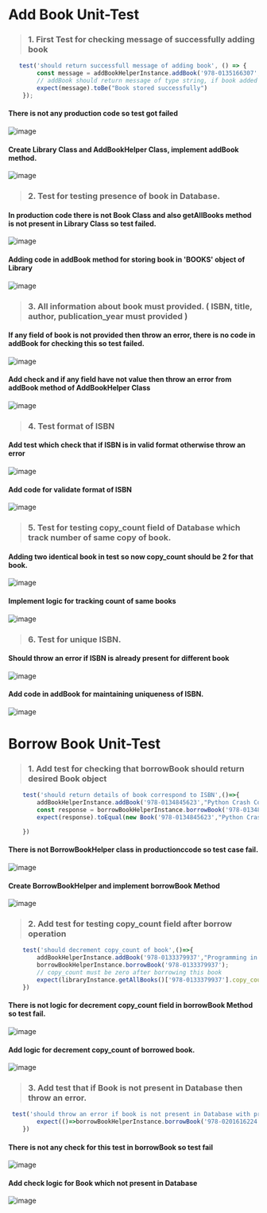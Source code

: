 # Add Book Unit-Test
   > ###  1. First Test for checking message of successfully adding book
```javascript
   test('should return successfull message of adding book', () => {
        const message = addBookHelperInstance.addBook('978-0135166307',"Effective Java","Joshua Bloch","2018")
        // addBook should return message of type string, if book added successfully
        expect(message).toBe("Book stored successfully")
    });
```
#### There is not any production code so test got failed

![image](https://github.com/user-attachments/assets/dde5b0f6-fa47-456c-a0a2-624528926154)

#### Create Library Class and AddBookHelper Class, implement addBook method.

![image](https://github.com/user-attachments/assets/a5954cf2-a372-430c-a10b-6f6093b8d5f2)

   > ###  2. Test for testing presence of book in Database.
#### In production code there is not Book Class and also getAllBooks method is not present in Library Class so test failed.

![image](https://github.com/user-attachments/assets/1408ef36-f44d-4313-8c54-39341e242f33)

#### Adding code in addBook method for storing book in 'BOOKS' object of Library

![image](https://github.com/user-attachments/assets/10d0d97f-028f-4b47-98b1-6b903df7179a)

   > ###  3. All information about book must provided. ( ISBN, title, author, publication_year must provided )
#### If any field of book is not provided then throw an error, there is no code in addBook for checking this so test failed.

![image](https://github.com/user-attachments/assets/28991836-b766-4dd5-a358-6c74b26f33d6)

#### Add check and if any field have not value then throw an error from addBook method of AddBookHelper Class

![image](https://github.com/user-attachments/assets/74e034da-2ebd-4499-b6e6-11b1253fc959)

   > ###  4. Test format of ISBN
#### Add test which check that if ISBN is in valid format otherwise throw an error

![image](https://github.com/user-attachments/assets/19c5ab70-8525-47a0-9b63-7dfa0fd62d68)

#### Add code for validate format of ISBN

![image](https://github.com/user-attachments/assets/a56f41a7-c947-406f-a51d-e3bc74e0cc51)

   > ###  5. Test for testing copy_count field of Database which track number of same copy of book.
#### Adding two identical book in test so now copy_count should be 2 for that book.

![image](https://github.com/user-attachments/assets/3009d96e-04a0-427e-a8d6-b12da44932b6)

#### Implement logic for tracking count of same books

![image](https://github.com/user-attachments/assets/a9a9e483-efea-4822-8f03-52dc5b052876)

   > ###  6. Test for unique ISBN.
#### Should throw an error if ISBN is already present for different book

![image](https://github.com/user-attachments/assets/1d34fd07-327f-42f0-91c6-811efeb62800)

#### Add code in addBook for maintaining uniqueness of ISBN.

![image](https://github.com/user-attachments/assets/ae77494c-7d10-4c72-978b-90bc5c875203)


# Borrow Book Unit-Test
   > ###  1. Add test for checking that borrowBook should return desired Book object
```javascript
    test('should return details of book correspond to ISBN',()=>{
        addBookHelperInstance.addBook('978-0134845623',"Python Crash Course","Eric Matthes","2015")
        const response = borrowBookHelperInstance.borrowBook('978-0134845623');
        expect(response).toEqual(new Book('978-0134845623',"Python Crash Course","Eric Matthes","2015"))

    })
```
#### There is not BorrowBookHelper class in productionccode so test case fail.

![image](https://github.com/user-attachments/assets/364fc61b-ee1f-45c0-8d30-0493b473ba9d)

#### Create BorrowBookHelper and implement borrowBook Method

![image](https://github.com/user-attachments/assets/6b96cb0e-8916-43d2-a0bf-8ecae8fa7932)

   > ###  2. Add test for testing copy_count field after borrow operation
```javascript
    test('should decrement copy_count of book',()=>{
        addBookHelperInstance.addBook('978-0133379937',"Programming in C","Stephen G. Kochan","2004")
        borrowBookHelperInstance.borrowBook('978-0133379937');
        // copy_count must be zero after borrowing this book
        expect(libraryInstance.getAllBooks()['978-0133379937'].copy_count).toBe(0)
    })
```
#### There is not logic for decrement copy_count field in borrowBook Method so test fail.

![image](https://github.com/user-attachments/assets/ec78080d-81a2-492e-8a2c-f164d558721f)

#### Add logic for decrement copy_count of borrowed book.

![image](https://github.com/user-attachments/assets/43634b82-bafa-4f40-935f-8055241fc1b3)

   > ###  3. Add test that if Book is not present in Database then throw an error.

```javascript
 test('should throw an error if book is not present in Database with provided ISBN',()=>{
        expect(()=>borrowBookHelperInstance.borrowBook('978-0201616224')).toThrow('Book is not present in the database with this ISBN')
    })
```

#### There is not any check for this test in borrowBook so test fail

![image](https://github.com/user-attachments/assets/e08fc001-239a-4f88-ae6a-b9da2f1fbf5a)

#### Add check logic for Book which not present in Database

![image](https://github.com/user-attachments/assets/de7ac781-d33a-40a3-865c-be42246b55b5)

